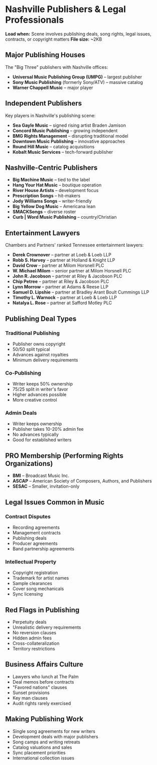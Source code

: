 # Nashville Publishers & Legal Professionals
**Load when:** Scene involves publishing deals, song rights, legal issues, contracts, or copyright matters
**File size:** ~2KB

## Major Publishing Houses

The "Big Three" publishers with Nashville offices:

* **Universal Music Publishing Group (UMPG)** – largest publisher
* **Sony Music Publishing** (formerly Sony/ATV) – massive catalog
* **Warner Chappell Music** – major player

## Independent Publishers

Key players in Nashville's publishing scene:

* **Sea Gayle Music** – signed rising artist Braden Jamison
* **Concord Music Publishing** – growing independent
* **BMG Rights Management** – disrupting traditional model
* **Downtown Music Publishing** – innovative approaches
* **Round Hill Music** – catalog acquisitions
* **Kobalt Music Services** – tech-forward publisher

## Nashville-Centric Publishers

* **Big Machine Music** – tied to the label
* **Hang Your Hat Music** – boutique operation
* **River House Artists** – development focus
* **Prescription Songs** – hit-makers
* **Jody Williams Songs** – writer-friendly
* **Big Yellow Dog Music** – Americana lean
* **SMACKSongs** – diverse roster
* **Curb | Word Music Publishing** – country/Christian

## Entertainment Lawyers

Chambers and Partners' ranked Tennessee entertainment lawyers:

* **Derek Crownover** – partner at Loeb & Loeb LLP
* **Robb S. Harvey** – partner at Holland & Knight LLP
* **David Crow** – partner at Milom Horsnell PLC
* **W. Michael Milom** – senior partner at Milom Horsnell PLC
* **John R. Jacobson** – partner at Riley & Jacobson PLC
* **Chip Petree** – partner at Riley & Jacobson PLC
* **Lynn Morrow** – partner at Adams & Reese LLP
* **Samuel D. Lipshie** – partner at Bradley Arant Boult Cummings LLP
* **Timothy L. Warnock** – partner at Loeb & Loeb LLP
* **Natalya L. Rose** – partner at Safford Motley PLC

## Publishing Deal Types

### Traditional Publishing
* Publisher owns copyright
* 50/50 split typical
* Advances against royalties
* Minimum delivery requirements

### Co-Publishing
* Writer keeps 50% ownership
* 75/25 split in writer's favor
* Higher advances possible
* More creative control

### Admin Deals
* Writer keeps ownership
* Publisher takes 10-20% admin fee
* No advances typically
* Good for established writers

## PRO Membership (Performing Rights Organizations)

* **BMI** – Broadcast Music Inc.
* **ASCAP** – American Society of Composers, Authors, and Publishers
* **SESAC** – Smaller, invitation-only

## Legal Issues Common in Music

### Contract Disputes
* Recording agreements
* Management contracts
* Publishing deals
* Producer agreements
* Band partnership agreements

### Intellectual Property
* Copyright registration
* Trademark for artist names
* Sample clearances
* Cover song mechanicals
* Sync licensing

## Red Flags in Publishing

* Perpetuity deals
* Unrealistic delivery requirements
* No reversion clauses
* Hidden admin fees
* Cross-collateralization
* Territory restrictions

## Business Affairs Culture

* Lawyers who lunch at The Palm
* Deal memos before contracts
* "Favored nations" clauses
* Sunset provisions
* Key man clauses
* Audit rights rarely exercised

## Making Publishing Work

* Single song agreements for new writers
* Development deals with major publishers
* Song camps and writing retreats
* Catalog valuations and sales
* Sync placement priorities
* International collection issues